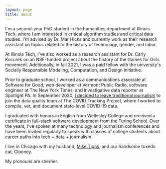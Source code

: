 ```yaml
---
layout: page
title: about
---
```


I'm a second-year PhD student in the humanities department at Illinois Tech, where I am interested in critical algorithm studies and critical data studies. I'm advised by Dr. Mar Hicks and currently work as their research assistant on topics related to the history of technology, gender, and labor. 

At Illinois Tech, I've also worked as a research assistant for Dr. Carly Kocurek on an NSF-funded project about the history of the Games for Girls movement. Additionally, in fall 2021, I was a paid fellow with the university's Socially Responsible Modeling, Computation, and Design initiative.

Prior to graduate school, I worked as a communications associate at Software for Good, web developer at Vermont Public Radio, software engineer at The New York Times, and investigative data reporter at Spotlight PA. In September 2020, [I decided to leave traditional journalism](https://source.opennews.org/articles/exit-interviews-sara-simon/) to join the data quality team at The COVID Tracking Project, where I worked to compile, vet, and document state-level COVID-19 data.

I graduated with honors in English from Wellesley College and received a certificate in full-stack software development from the Turing School. Over the years, I've spoken at many technology and journalism conferences and have been invited regularly to speak with classes of college students about career paths into tech + data + journalism. 

I live in Chicago with my husband, [Mike Tigas](https://mike.tig.as/), and our handsome tuxedo cat, Clooney. 

My pronouns are she/her.